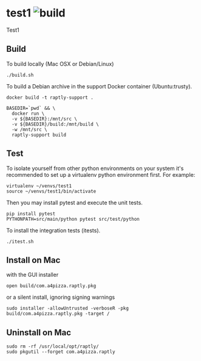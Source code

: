 # test1 ![build](https://travis-ci.org/arthurcrawford/test1.svg?branch=master)
Test1

## Build
To build locally (Mac OSX or Debian/Linux)

    ./build.sh

To build a Debian archive in the support Docker container (Ubuntu:trusty).

    docker build -t raptly-support .
    
    BASEDIR=`pwd` && \
      docker run \
      -v ${BASEDIR}:/mnt/src \
      -v ${BASEDIR}/build:/mnt/build \
      -w /mnt/src \
      raptly-support build
  
## Test

To isolate yourself from other python environments on your system it's recommended to set up a virtualenv python environment first.  For example:

    virtualenv ~/venvs/test1
    source ~/venvs/test1/bin/activate

Then you may install pytest and execute the unit tests.

    pip install pytest
    PYTHONPATH=src/main/python pytest src/test/python

To install the integration tests (itests).

    ./itest.sh

## Install on Mac

with the GUI installer 

    open build/com.a4pizza.raptly.pkg
    
or a silent install, ignoring signing warnings
    
    sudo installer -allowUntrusted -verboseR -pkg build/com.a4pizza.raptly.pkg -target /

## Uninstall on Mac
    
    sudo rm -rf /usr/local/opt/raptly/
    sudo pkgutil --forget com.a4pizza.raptly
    
    